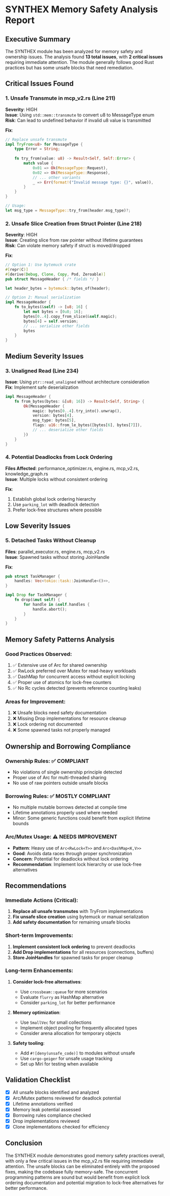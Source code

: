 # SYNTHEX Memory Safety Analysis Report

## Executive Summary

The SYNTHEX module has been analyzed for memory safety and ownership issues. The analysis found **13 total issues**, with **2 critical issues** requiring immediate attention. The module generally follows good Rust practices but has some unsafe blocks that need remediation.

## Critical Issues Found

### 1. Unsafe Transmute in mcp_v2.rs (Line 211)
**Severity**: HIGH  
**Issue**: Using `std::mem::transmute` to convert u8 to MessageType enum  
**Risk**: Can lead to undefined behavior if invalid u8 value is transmitted  

**Fix**:
```rust
// Replace unsafe transmute
impl TryFrom<u8> for MessageType {
    type Error = String;
    
    fn try_from(value: u8) -> Result<Self, Self::Error> {
        match value {
            0x01 => Ok(MessageType::Request),
            0x02 => Ok(MessageType::Response),
            // ... other variants
            _ => Err(format!("Invalid message type: {}", value)),
        }
    }
}

// Usage:
let msg_type = MessageType::try_from(header.msg_type)?;
```

### 2. Unsafe Slice Creation from Struct Pointer (Line 218)
**Severity**: HIGH  
**Issue**: Creating slice from raw pointer without lifetime guarantees  
**Risk**: Can violate memory safety if struct is moved/dropped  

**Fix**:
```rust
// Option 1: Use bytemuck crate
#[repr(C)]
#[derive(Debug, Clone, Copy, Pod, Zeroable)]
pub struct MessageHeader { /* fields */ }

let header_bytes = bytemuck::bytes_of(header);

// Option 2: Manual serialization
impl MessageHeader {
    fn to_bytes(&self) -> [u8; 16] {
        let mut bytes = [0u8; 16];
        bytes[0..4].copy_from_slice(&self.magic);
        bytes[4] = self.version;
        // ... serialize other fields
        bytes
    }
}
```

## Medium Severity Issues

### 3. Unaligned Read (Line 234)
**Issue**: Using `ptr::read_unaligned` without architecture consideration  
**Fix**: Implement safe deserialization  

```rust
impl MessageHeader {
    fn from_bytes(bytes: &[u8; 16]) -> Result<Self, String> {
        Ok(MessageHeader {
            magic: bytes[0..4].try_into().unwrap(),
            version: bytes[4],
            msg_type: bytes[5],
            flags: u16::from_le_bytes([bytes[6], bytes[7]]),
            // ... deserialize other fields
        })
    }
}
```

### 4. Potential Deadlocks from Lock Ordering
**Files Affected**: performance_optimizer.rs, engine.rs, mcp_v2.rs, knowledge_graph.rs  
**Issue**: Multiple locks without consistent ordering  

**Fix**:
1. Establish global lock ordering hierarchy
2. Use `parking_lot` with deadlock detection
3. Prefer lock-free structures where possible

## Low Severity Issues

### 5. Detached Tasks Without Cleanup
**Files**: parallel_executor.rs, engine.rs, mcp_v2.rs  
**Issue**: Spawned tasks without storing JoinHandle  

**Fix**:
```rust
pub struct TaskManager {
    handles: Vec<tokio::task::JoinHandle<()>>,
}

impl Drop for TaskManager {
    fn drop(&mut self) {
        for handle in &self.handles {
            handle.abort();
        }
    }
}
```

## Memory Safety Patterns Analysis

### Good Practices Observed:
1. ✅ Extensive use of Arc for shared ownership
2. ✅ RwLock preferred over Mutex for read-heavy workloads
3. ✅ DashMap for concurrent access without explicit locking
4. ✅ Proper use of atomics for lock-free counters
5. ✅ No Rc cycles detected (prevents reference counting leaks)

### Areas for Improvement:
1. ❌ Unsafe blocks need safety documentation
2. ❌ Missing Drop implementations for resource cleanup
3. ❌ Lock ordering not documented
4. ❌ Some spawned tasks not properly managed

## Ownership and Borrowing Compliance

### Ownership Rules: ✅ COMPLIANT
- No violations of single ownership principle detected
- Proper use of Arc for multi-threaded sharing
- No use of raw pointers outside unsafe blocks

### Borrowing Rules: ✅ MOSTLY COMPLIANT
- No multiple mutable borrows detected at compile time
- Lifetime annotations properly used where needed
- Minor: Some generic functions could benefit from explicit lifetime bounds

### Arc/Mutex Usage: ⚠️ NEEDS IMPROVEMENT
- **Pattern**: Heavy use of `Arc<RwLock<T>>` and `Arc<DashMap<K,V>>`
- **Good**: Avoids data races through proper synchronization
- **Concern**: Potential for deadlocks without lock ordering
- **Recommendation**: Implement lock hierarchy or use lock-free alternatives

## Recommendations

### Immediate Actions (Critical):
1. **Replace all unsafe transmutes** with TryFrom implementations
2. **Fix unsafe slice creation** using bytemuck or manual serialization
3. **Add safety documentation** for remaining unsafe blocks

### Short-term Improvements:
1. **Implement consistent lock ordering** to prevent deadlocks
2. **Add Drop implementations** for all resources (connections, buffers)
3. **Store JoinHandles** for spawned tasks for proper cleanup

### Long-term Enhancements:
1. **Consider lock-free alternatives**:
   - Use `crossbeam::queue` for more scenarios
   - Evaluate `flurry` as HashMap alternative
   - Consider `parking_lot` for better performance

2. **Memory optimization**:
   - Use `SmallVec` for small collections
   - Implement object pooling for frequently allocated types
   - Consider arena allocation for temporary objects

3. **Safety tooling**:
   - Add `#![deny(unsafe_code)]` to modules without unsafe
   - Use `cargo-geiger` for unsafe usage tracking
   - Set up Miri for testing when available

## Validation Checklist

- [x] All unsafe blocks identified and analyzed
- [x] Arc/Mutex patterns reviewed for deadlock potential
- [x] Lifetime annotations verified
- [x] Memory leak potential assessed
- [x] Borrowing rules compliance checked
- [x] Drop implementations reviewed
- [x] Clone implementations checked for efficiency

## Conclusion

The SYNTHEX module demonstrates good memory safety practices overall, with only a few critical issues in the mcp_v2.rs file requiring immediate attention. The unsafe blocks can be eliminated entirely with the proposed fixes, making the codebase fully memory-safe. The concurrent programming patterns are sound but would benefit from explicit lock ordering documentation and potential migration to lock-free alternatives for better performance.